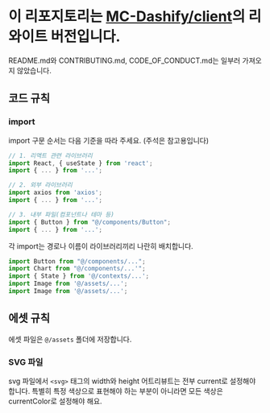 # 이 리포지토리는 [MC-Dashify/client](https://github.com/MC-Dashify/client)의 리와이트 버전입니다.

README.md와 CONTRIBUTING.md, CODE_OF_CONDUCT.md는 일부러 가져오지 않았습니다.
<!-- XXX README.md, CONTRIBUTING.md, CODE_OF_CONDUCT.md -->

## 코드 규칙
### import
import 구문 순서는 다음 기준을 따라 주세요. (주석은 참고용입니다)

```js
// 1. 리액트 관련 라이브러리
import React, { useState } from 'react';
import { ... } from '...';

// 2. 외부 라이브러리
import axios from 'axios';
import { ... } from '...';

// 3. 내부 파일(컴포넌트나 테마 등)
import { Button } from "@/components/Button";
import { ... } from '...';
```

각 import는 경로나 이름이 라이브러리끼리 나란히 배치합니다.
```js
import Button from "@/components/...";
import Chart from "@/components/...'";
import { State } from '@/contexts/...';
import Image from '@/assets/...';
import Image from '@/assets/...';
```


## 에셋 규칙
에셋 파일은 `@/assets` 폴더에 저장합니다.
### SVG 파일
svg 파일에서 `<svg>` 태그의 width와 height 어트리뷰트는 전부 current로 설정해야 합니다. 특별히 특정 색상으로 표현해야 하는 부분이 아니라면 모든 색상은 currentColor로 설정해야 해요.